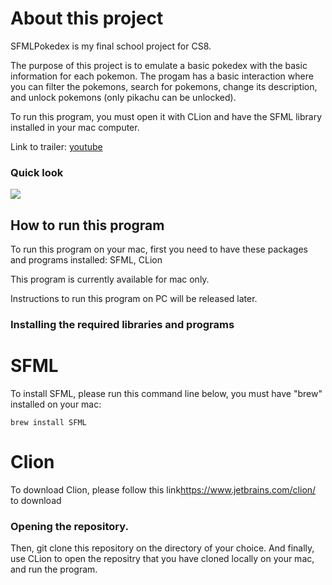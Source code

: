 # About this project
SFMLPokedex is my final school project for CS8. 

The purpose of this project is to emulate a basic pokedex with the basic information for each pokemon. The progam has a basic interaction where you can filter the pokemons, search for pokemons, change its description, and unlock pokemons (only pikachu can be unlocked).

To run this program, you must open it with CLion and have the SFML library installed in your mac computer.

Link to trailer: [youtube](https://www.youtube.com/watch?v=d4N-jIXv3I0 "SFMLPokedex Trailer")


### Quick look
![](https://i.makeagif.com/media/10-07-2024/LbsE7G.gif)



## How to run this program
To run this program on your mac, first you need to have these packages and programs installed: SFML, CLion

This program is currently available for mac only. 

Instructions to run this program on PC will be released later.

### Installing the required libraries and programs

# SFML
To install SFML, please run this command line below, you must have "brew" installed on your mac:
```
brew install SFML
```


# Clion
To download Clion, please follow this link<https://www.jetbrains.com/clion/> to download

### Opening the repository.
Then, git clone this repository on the directory of your choice.
And finally, use CLion to open the repositry that you have cloned locally on your mac, and run the program.
